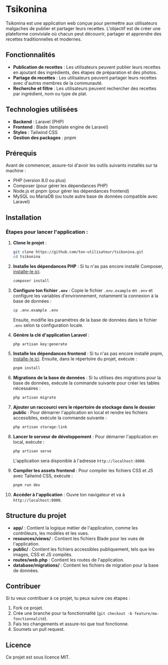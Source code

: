 # Tsikonina

Tsikonina est une application web conçue pour permettre aux utilisateurs malgaches de publier et partager leurs recettes. L'objectif est de créer une plateforme conviviale où chacun peut découvrir, partager et apprendre des recettes traditionnelles et modernes.

## Fonctionnalités

-   **Publication de recettes** : Les utilisateurs peuvent publier leurs recettes en ajoutant des ingrédients, des étapes de préparation et des photos.
-   **Partage de recettes** : Les utilisateurs peuvent partager leurs recettes avec d'autres membres de la communauté.
-   **Recherche et filtre** : Les utilisateurs peuvent rechercher des recettes par ingrédient, nom ou type de plat.

## Technologies utilisées

-   **Backend** : Laravel (PHP)
-   **Frontend** : Blade (template engine de Laravel)
-   **Styles** : Tailwind CSS
-   **Gestion des packages** : pnpm

## Prérequis

Avant de commencer, assure-toi d'avoir les outils suivants installés sur ta machine :

-   PHP (version 8.0 ou plus)
-   Composer (pour gérer les dépendances PHP)
-   Node.js et pnpm (pour gérer les dépendances frontend)
-   MySQL ou MariaDB (ou toute autre base de données compatible avec Laravel)

## Installation

### Étapes pour lancer l'application :

1. **Clone le projet** :

    ```bash
    git clone https://github.com/ton-utilisateur/tsikonina.git
    cd tsikonina
    ```

2. **Installe les dépendances PHP** :
   Si tu n'as pas encore installé Composer, [installe-le ici](https://getcomposer.org/).

    ```bash
    composer install
    ```

3. **Configure ton fichier `.env`** :
   Copie le fichier `.env.example` en `.env` et configure les variables d'environnement, notamment la connexion à la base de données :

    ```bash
    cp .env.example .env
    ```

    Ensuite, modifie les paramètres de la base de données dans le fichier `.env` selon ta configuration locale.

4. **Génère la clé d'application Laravel** :

    ```bash
    php artisan key:generate
    ```

5. **Installe les dépendances frontend** :
   Si tu n'as pas encore installé pnpm, [installe-le ici](https://pnpm.io/).
   Ensuite, dans le répertoire du projet, exécute :

    ```bash
    pnpm install
    ```

6. **Migrations de la base de données** :
   Si tu utilises des migrations pour la base de données, exécute la commande suivante pour créer les tables nécessaires :

    ```bash
    php artisan migrate
    ```


7. **Ajouter un raccourci vers le répertoire de stockage dans le dossier public** :
Pour démarrer l'application en local et rendre les fichiers accessibles, exécute la commande suivante :

    ```bash
    php artisan storage:link
    ```

8. **Lancer le serveur de développement** :
   Pour démarrer l'application en local, exécute :

    ```bash
    php artisan serve
    ```

    L'application sera disponible à l'adresse `http://localhost:8000`.

9. **Compiler les assets frontend** :
   Pour compiler les fichiers CSS et JS avec Tailwind CSS, exécute :

    ```bash
    pnpm run dev
    ```

10. **Accéder à l'application** :
   Ouvre ton navigateur et va à `http://localhost:8000`.

## Structure du projet

-   **app/** : Contient la logique métier de l'application, comme les contrôleurs, les modèles et les vues.
-   **resources/views/** : Contient les fichiers Blade pour les vues de l'application.
-   **public/** : Contient les fichiers accessibles publiquement, tels que les images, CSS et JS compilés.
-   **routes/web.php** : Contient les routes de l'application.
-   **database/migrations/** : Contient les fichiers de migration pour la base de données.

## Contribuer

Si tu veux contribuer à ce projet, tu peux suivre ces étapes :

1. Fork ce projet.
2. Crée une branche pour ta fonctionnalité (`git checkout -b feature/ma-fonctionnalité`).
3. Fais tes changements et assure-toi que tout fonctionne.
4. Soumets un pull request.

## Licence

Ce projet est sous licence MIT.
